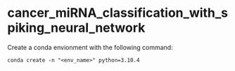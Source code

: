 # cancer_miRNA_classification_with_spiking_neural_network

Create a conda envionment with the following command:

```
conda create -n "<env_name>" python=3.10.4 
```